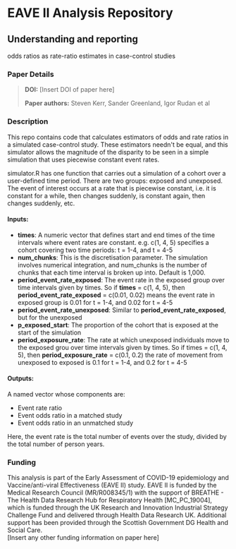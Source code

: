 # EAVE II Analysis Repository
## Understanding and reporting
odds ratios as rate-ratio estimates
in case-control studies  

### Paper Details
>**DOI:** [Insert DOI of paper here]
>
>**Paper authors:** Steven Kerr, Sander Greenland, Igor Rudan et al

### Description

This repo contains code that calculates estimators of odds and rate ratios in a simulated case-control study. These estimators needn't be equal, and this simulator allows the magnitude of the disparity to be seen in a simple simulation that uses piecewise constant event rates.

simulator.R has one function that carries out a simulation of a cohort over a user-defined time period. There are two groups: exposed and unexposed. The event of interest occurs at a rate that is piecewise constant, i.e. it is constant for a while, then changes suddenly, is constant again, then changes suddenly, etc.

#### Inputs:
  - **times**:
      A numeric vector that defines start and end times
      of the time intervals where event rates are constant.
      e.g. c(1, 4, 5) specifies a cohort covering two time periods:
      t = 1-4, and t = 4-5
  - **num_chunks**:
      This is the discretisation parameter. The simulation involves
      numerical integration, and num_chunks is the number of chunks
      that each time interval is broken up into. Default is 1,000.
  - **period_event_rate_exposed**:
      The event rate in the exposed group over time intervals given
      by times. So if **times** = c(1, 4, 5), then
      **period_event_rate_exposed** = c(0.01, 0.02) means the event rate
      in exposed group is 0.01 for t = 1-4, and 0.02 for t = 4-5
  - **period_event_rate_unexposed**:
      Similar to **period_event_rate_exposed**, but for the unexposed
  - **p_exposed_start**:
      The proportion of the cohort that is exposed at the start
      of the simulation
  - **period_exposure_rate**:
      The rate at which unexposed individuals move to the exposed
      grou over time intervals given by times. So if times = c(1, 4, 5),
      then **period_exposure_rate** = c(0.1, 0.2) the rate of movement
      from unexposed to exposed is 0.1 for t = 1-4, and 0.2 for t = 4-5

#### Outputs:
A named vector whose components are:
- Event rate ratio
- Event odds ratio in a matched study
- Event odds ratio in an unmatched study

Here, the event rate is the total number of events over the study, divided by the total number of person years.

### Funding
This analysis is part of the Early Assessment of COVID-19 epidemiology and Vaccine/anti-viral Effectiveness (EAVE II) study. EAVE II is funded by the Medical Research Council (MR/R008345/1) with the support of BREATHE - The Health Data Research Hub for Respiratory Health [MC_PC_19004], which is funded through the UK Research and Innovation Industrial Strategy Challenge Fund and delivered through Health Data Research UK. Additional support has been provided through the Scottish Government DG Health and Social Care.  
[Insert any other funding information on paper here]

